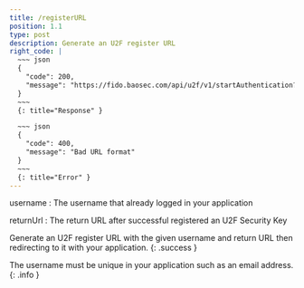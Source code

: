 ```yaml
---
title: /registerURL
position: 1.1
type: post
description: Generate an U2F register URL
right_code: |
  ~~~ json
  {
    "code": 200,
    "message": "https://fido.baosec.com/api/u2f/v1/startAuthentication?username=example-user&returnUrl=https://example.com/u2fLogin&challenge=d39ea54d7a127294033f6d9ff43e5f3d1f6ded3194bc7cda70acb04d5601872c&signature=fb5dbff9c91d0c7f20b661e076f2a91fdf30512694ffbfef7c5fd056ad569739"
  }
  ~~~
  {: title="Response" }

  ~~~ json
  {
    "code": 400,
    "message": "Bad URL format"
  }
  ~~~
  {: title="Error" }
---
```

username
: The username that already logged in your application

returnUrl
: The return URL after successful registered an U2F Security Key

Generate an U2F register URL with the given username and return URL then redirecting to it with your application.
{: .success }

The username must be unique in your application such as an email address.
{: .info }
